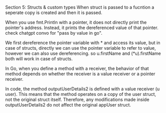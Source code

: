 Section 5: Structs & custom types
When struct is passed to a fucntion a seperate copy is created and then it is passed.

When you use fmt.Println with a pointer, it does not directly print the pointer's address. Instead, it prints the dereferenced value of that pointer.
check chatgpt convo for "pass by value in go".

We first dereference the pointer variable with * and access its value, but in case of structs, directly we can use the pointer variable
to refer to value, however we can also use dereferencing.
so u.firstName and (*u).firstName both will work in case of structs.

In Go, when you define a method with a receiver, the behavior of that method depends on whether the receiver is a value receiver or a pointer receiver.

In code, the method outputUserDetails2 is defined with a value receiver (u user). This means that the method operates on a copy of the user struct, not the original struct itself. Therefore, any modifications made inside outputUserDetails2 do not affect the original appUser struct.
